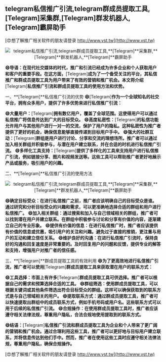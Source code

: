 ## **telegram私信推广引流,telegram群成员提取工具,**[Telegram]**采集群,**[Telegram]**群发机器人,**[Telegram]**霸屏助手**

[😍想了解推广相关软件的朋友请登录 http://www.vst.tw](http://www.vst.tw)

 <center><img src="https://vst.tw/MP4/tuiguang/png/1.png" alt="telegram私信推广引流,telegram群成员提取工具,**[Telegram]**采集群,**[Telegram]**群发机器人,**[Telegram]**霸屏助手"></center>

**😄导语：在现代社交媒体的时代，推广和引流已经成为许多企业和个人获取用户和客户的重要手段。在这方面，**[Telegram]**成为了一个备受关注的平台，其私信推广和群成员提取工具为用户带来了有效的营销和推广机会。本文将介绍**[Telegram]**私信推广引流和群成员提取工具的使用方法和优势。**

一、**[Telegram]**私信推广引流的优势
**😄**[Telegram]**作为一个全球知名的社交平台，拥有众多用户，提供了许多优势来进行私信推广引流：**

**😄大量用户：**[Telegram]**拥有数亿用户，覆盖了全球范围。这使得用户可以通过私信推广将信息传达到广大的目标受众。**
**😄高度私密性：**[Telegram]**的私信功能允许用户与其他用户进行一对一的交流，保护了用户的隐私。这种私密性为推广者提供了更好的机会，确保信息能够直接传递到目标用户手中。**
**😄强大的社群互动：**[Telegram]**群组是用户进行讨论、分享和交流的理想场所。推广者可以通过加入相关群组并积极参与，与潜在用户建立联系，并在合适的时机进行私信推广引流。**
**😄多样化工具支持：**[Telegram]**提供了多样化的工具来支持用户进行私信推广引流，例如链接分享、图片和视频发送等。这些工具可以帮助推广者更好地展示产品或服务，吸引用户的兴趣。**

二、**[Telegram]**私信推广引流的使用方法

 <center><img src="https://vst.tw/MP4/tuiguang/png/8.png" alt="telegram私信推广引流,telegram群成员提取工具,**[Telegram]**采集群,**[Telegram]**群发机器人,**[Telegram]**霸屏助手"></center>

**😄确定目标受众：在进行私信推广之前，推广者应该明确自己的目标受众是谁。通过研究和分析目标受众的兴趣和需求，可以更准确地选择合适的群组和用户进行私信推广。**
**😄加入相关群组：通过搜索和加入与自己领域相关的群组，推广者可以找到潜在用户并建立联系。在群组中积极参与讨论和分享有价值的内容，逐渐建立自己的专业形象。**
**😄提供有价值的信息：在进行私信推广时，推广者应该提供有价值的信息或优惠，吸引用户的关注和兴趣。避免过于直接的推销，更注重与用户的互动和建立信任关系。**
**😄维护良好的沟通：在进行私信推广引流时，保持良好的沟通和回复速度是非常重要的。及时回复用户的问题和反馈，提供专业的解答和支持，增强用户对推广者的信任感。**

三、**[Telegram]**群成员提取工具的有效利用
**😄为了更高效地进行私信推广引流，推广者可以使用**[Telegram]**群成员提取工具来获取潜在用户的联系方式：**

**😄工具选择：市面上有许多**[Telegram]**群成员提取工具可供选择。推广者可以根据自己的需求和预算选择合适的工具。**
**😄群组筛选：使用群成员提取工具，可以根据关键词或其他条件筛选出符合目标受众的群组。这样可以确保获取到的联系方式是与自己领域相关的用户。**
**😄提取联系方式：通过群成员提取工具，推广者可以快速提取出群组中的成员联系方式，例如手机号码或用户名。这些联系方式可以用于后续的私信推广引流。**
**😄合规操作：在使用群成员提取工具时，推广者应该遵守相关法律法规，尊重用户隐私，合法合规地使用提取到的联系方式。**

**😄结语：**[Telegram]**私信推广引流和群成员提取工具为企业和个人带来了更广阔的营销和推广机会。通过合理利用这些工具，推广者可以更好地与目标用户建立联系，并将信息传达到他们手中。然而，推广者在使用这些工具时应遵守相关法律法规，尊重用户隐私，确保合规操作。**

[😍想了解推广相关软件的朋友请登录 http://www.vst.tw](http://www.vst.tw)



